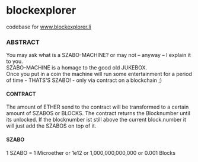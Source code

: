 # blockexplorer
codebase for www.blockexplorer.li

### ABSTRACT ###

You may ask what is a SZABO-MACHINE? or may not – anyway – I explain it to you.\
SZABO-MACHINE is a homage to the good old JUKEBOX.\
Once you put in a coin the machine will run some entertainment for a period of time - THATS'S SZABO! - only via contract on a blockchain ;)

#### CONTRACT ####

The amount of ETHER send to the contract will be transformed to a certain amount of SZABOS or BLOCKS. The contract returns the Blocknumber until its unlocked. If the blocknumber ist still above the current block.number it will just add the SZABOS on top of it.

#### SZABO ####
1 SZABO = 1 Microether or 1e12 or 1,000,000,000,000 or 0.001 Blocks
